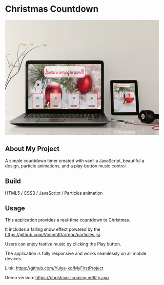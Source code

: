 # Christmas Countdown
![Santa Countdown](christmas_mockup.jpg)
## About My Project
A simple countdown timer created with vanilla JavaScript, beautiful a design, particle animations, and a play-button music control.
## Build
HTML5 / CSS3 / JavaScript / Particles animation
## Usage
This application provides a real-time countdown to Christmas.

It includes a falling snow effect powered by the https://github.com/VincentGarreau/particles.js/.

Users can enjoy festive music by clicking the Play button.

The application is fully responsive and works seamlessly on all mobile devices.

Link: https://github.com/Yulya-ko/MyFirstProject

Demo version: https://christmas-coming.netlify.app
